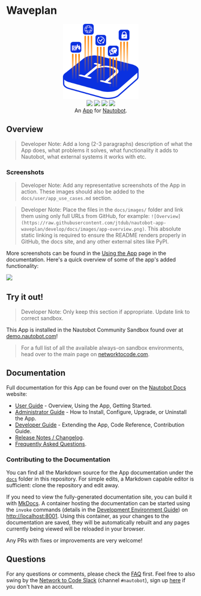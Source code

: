 # Waveplan

<!--
Developer Note - Remove Me!

The README will have certain links/images broken until the PR is merged into `develop`. Update the GitHub links with whichever branch you're using (main etc.) if different.

The logo of the project is a placeholder (docs/images/icon-waveplan.png) - please replace it with your app icon, making sure it's at least 200x200px and has a transparent background!

To avoid extra work and temporary links, make sure that publishing docs (or merging a PR) is done at the same time as setting up the docs site on RTD, then test everything.
-->

<p align="center">
  <img src="https://raw.githubusercontent.com/jtdub/nautobot-app-waveplan/develop/docs/images/icon-waveplan.png" class="logo" height="200px">
  <br>
  <a href="https://github.com/jtdub/nautobot-app-waveplan/actions"><img src="https://github.com/jtdub/nautobot-app-waveplan/actions/workflows/ci.yml/badge.svg?branch=main"></a>
  <a href="https://docs.nautobot.com/projects/waveplan/en/latest/"><img src="https://readthedocs.org/projects/nautobot-app-waveplan/badge/"></a>
  <a href="https://pypi.org/project/waveplan/"><img src="https://img.shields.io/pypi/v/waveplan"></a>
  <a href="https://pypi.org/project/waveplan/"><img src="https://img.shields.io/pypi/dm/waveplan"></a>
  <br>
  An <a href="https://networktocode.com/nautobot-apps/">App</a> for <a href="https://nautobot.com/">Nautobot</a>.
</p>

## Overview

> Developer Note: Add a long (2-3 paragraphs) description of what the App does, what problems it solves, what functionality it adds to Nautobot, what external systems it works with etc.

### Screenshots

> Developer Note: Add any representative screenshots of the App in action. These images should also be added to the `docs/user/app_use_cases.md` section.

> Developer Note: Place the files in the `docs/images/` folder and link them using only full URLs from GitHub, for example: `![Overview](https://raw.githubusercontent.com/jtdub/nautobot-app-waveplan/develop/docs/images/app-overview.png)`. This absolute static linking is required to ensure the README renders properly in GitHub, the docs site, and any other external sites like PyPI.

More screenshots can be found in the [Using the App](https://docs.nautobot.com/projects/waveplan/en/latest/user/app_use_cases/) page in the documentation. Here's a quick overview of some of the app's added functionality:

![](https://raw.githubusercontent.com/jtdub/nautobot-app-waveplan/develop/docs/images/placeholder.png)

## Try it out!

> Developer Note: Only keep this section if appropriate. Update link to correct sandbox.

This App is installed in the Nautobot Community Sandbox found over at [demo.nautobot.com](https://demo.nautobot.com/)!

> For a full list of all the available always-on sandbox environments, head over to the main page on [networktocode.com](https://www.networktocode.com/nautobot/sandbox-environments/).

## Documentation

Full documentation for this App can be found over on the [Nautobot Docs](https://docs.nautobot.com) website:

- [User Guide](https://docs.nautobot.com/projects/waveplan/en/latest/user/app_overview/) - Overview, Using the App, Getting Started.
- [Administrator Guide](https://docs.nautobot.com/projects/waveplan/en/latest/admin/install/) - How to Install, Configure, Upgrade, or Uninstall the App.
- [Developer Guide](https://docs.nautobot.com/projects/waveplan/en/latest/dev/contributing/) - Extending the App, Code Reference, Contribution Guide.
- [Release Notes / Changelog](https://docs.nautobot.com/projects/waveplan/en/latest/admin/release_notes/).
- [Frequently Asked Questions](https://docs.nautobot.com/projects/waveplan/en/latest/user/faq/).

### Contributing to the Documentation

You can find all the Markdown source for the App documentation under the [`docs`](https://github.com/jtdub/nautobot-app-waveplan/tree/develop/docs) folder in this repository. For simple edits, a Markdown capable editor is sufficient: clone the repository and edit away.

If you need to view the fully-generated documentation site, you can build it with [MkDocs](https://www.mkdocs.org/). A container hosting the documentation can be started using the `invoke` commands (details in the [Development Environment Guide](https://docs.nautobot.com/projects/waveplan/en/latest/dev/dev_environment/#docker-development-environment)) on [http://localhost:8001](http://localhost:8001). Using this container, as your changes to the documentation are saved, they will be automatically rebuilt and any pages currently being viewed will be reloaded in your browser.

Any PRs with fixes or improvements are very welcome!

## Questions

For any questions or comments, please check the [FAQ](https://docs.nautobot.com/projects/waveplan/en/latest/user/faq/) first. Feel free to also swing by the [Network to Code Slack](https://networktocode.slack.com/) (channel `#nautobot`), sign up [here](http://slack.networktocode.com/) if you don't have an account.
